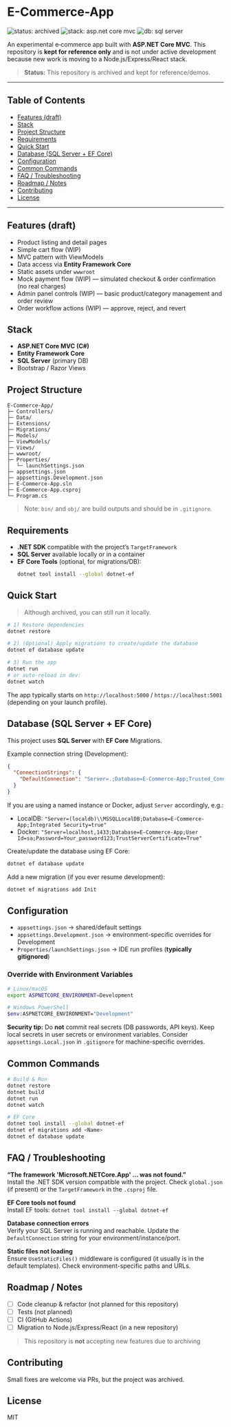 ﻿# E-Commerce-App

![status: archived](https://img.shields.io/badge/maintenance-archived-lightgrey)
![stack: asp.net core mvc](https://img.shields.io/badge/stack-ASP.NET%20Core%20MVC-blue)
![db: sql server](https://img.shields.io/badge/db-SQL%20Server-red)

An experimental e‑commerce app built with **ASP.NET Core MVC**. This repository is **kept for reference only** and is not under active development because new work is moving to a Node.js/Express/React stack.

> **Status:** This repository is archived and kept for reference/demos. 

---

## Table of Contents
- [Features (draft)](#features-draft)
- [Stack](#stack)
- [Project Structure](#project-structure)
- [Requirements](#requirements)
- [Quick Start](#quick-start)
- [Database (SQL Server + EF Core)](#database-sql-server--ef-core)
- [Configuration](#configuration)
- [Common Commands](#common-commands)
- [FAQ / Troubleshooting](#faq--troubleshooting)
- [Roadmap / Notes](#roadmap--notes)
- [Contributing](#contributing)
- [License](#license)

---

## Features (draft)
- Product listing and detail pages
- Simple cart flow (WIP)
- MVC pattern with ViewModels
- Data access via **Entity Framework Core**
- Static assets under `wwwroot`
- Mock payment flow (WIP) — simulated checkout & order confirmation (no real charges)
- Admin panel controls (WIP) — basic product/category management and order review
- Order workflow actions (WIP) — approve, reject, and revert

## Stack
- **ASP.NET Core MVC (C#)**
- **Entity Framework Core**
- **SQL Server** (primary DB)
- Bootstrap / Razor Views

## Project Structure
```
E-Commerce-App/
├─ Controllers/
├─ Data/
├─ Extensions/
├─ Migrations/               
├─ Models/
├─ ViewModels/
├─ Views/
├─ wwwroot/                  
├─ Properties/
│  └─ launchSettings.json    
├─ appsettings.json
├─ appsettings.Development.json
├─ E-Commerce-App.sln
├─ E-Commerce-App.csproj
└─ Program.cs
```
> Note: `bin/` and `obj/` are build outputs and should be in `.gitignore`.

## Requirements
- **.NET SDK** compatible with the project’s `TargetFramework`
- **SQL Server** available locally or in a container
- **EF Core Tools** (optional, for migrations/DB):  
  ```bash
  dotnet tool install --global dotnet-ef
  ```

## Quick Start
> Although archived, you can still run it locally.

```bash
# 1) Restore dependencies
dotnet restore

# 2) (Optional) Apply migrations to create/update the database
dotnet ef database update

# 3) Run the app
dotnet run
# or auto-reload in dev:
dotnet watch
```
The app typically starts on `http://localhost:5000` / `https://localhost:5001` (depending on your launch profile).

## Database (SQL Server + EF Core)
This project uses **SQL Server** with **EF Core** Migrations.

Example connection string (Development):
```json
{
  "ConnectionStrings": {
    "DefaultConnection": "Server=.;Database=E-Commerce-App;Trusted_Connection=True;MultipleActiveResultSets=true;TrustServerCertificate=True"
  }
}
```
If you are using a named instance or Docker, adjust `Server` accordingly, e.g.:
- LocalDB: `"Server=(localdb)\\MSSQLLocalDB;Database=E-Commerce-App;Integrated Security=true"`
- Docker: `"Server=localhost,1433;Database=E-Commerce-App;User Id=sa;Password=Your_password123;TrustServerCertificate=True"`

Create/update the database using EF Core:
```bash
dotnet ef database update
```
Add a new migration (if you ever resume development):
```bash
dotnet ef migrations add Init
```

## Configuration
- `appsettings.json` → shared/default settings  
- `appsettings.Development.json` → environment-specific overrides for Development  
- `Properties/launchSettings.json` → IDE run profiles (**typically gitignored**)

### Override with Environment Variables
```bash
# Linux/macOS
export ASPNETCORE_ENVIRONMENT=Development

# Windows PowerShell
$env:ASPNETCORE_ENVIRONMENT="Development"
```

**Security tip:** Do **not** commit real secrets (DB passwords, API keys). Keep local secrets in user secrets or environment variables. Consider `appsettings.Local.json` in `.gitignore` for machine-specific overrides.

## Common Commands
```bash
# Build & Run
dotnet restore
dotnet build
dotnet run
dotnet watch

# EF Core
dotnet tool install --global dotnet-ef
dotnet ef migrations add <Name>
dotnet ef database update
```

## FAQ / Troubleshooting

**“The framework 'Microsoft.NETCore.App' ... was not found.”**  
Install the .NET SDK version compatible with the project. Check `global.json` (if present) or the `TargetFramework` in the `.csproj` file.

**EF Core tools not found**  
Install EF tools: `dotnet tool install --global dotnet-ef`

**Database connection errors**  
Verify your SQL Server is running and reachable. Update the `DefaultConnection` string for your environment/instance/port.

**Static files not loading**  
Ensure `UseStaticFiles()` middleware is configured (it usually is in the default templates). Check environment-specific paths and URLs.

## Roadmap / Notes
- [ ] Code cleanup & refactor (not planned for this repository)
- [ ] Tests (not planned)
- [ ] CI (GitHub Actions)
- [ ] Migration to Node.js/Express/React (in a new repository)

> This repository is **not** accepting new features due to archiving

## Contributing
Small fixes are welcome via PRs, but the project was archived. 

## License
MIT 
